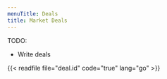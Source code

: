 ```yaml
---
menuTitle: Deals
title: Market Deals
---
```


TODO:

- Write deals

{{< readfile file="deal.id" code="true" lang="go" >}}
